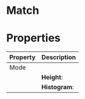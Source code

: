 # Match


# Properties


| Property | Description| 
| -------- | -----------|
| Mode |  |
| | **Height**: <desc> |
| | **Histogram**: <desc> |





